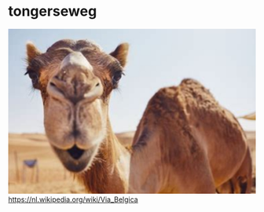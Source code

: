 
# tongerseweg
![](https://github.com/nondejus/tongerseweg/blob/main/ArtBoard%20Image%20(342).jpg)
https://nl.wikipedia.org/wiki/Via_Belgica
